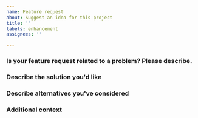```yaml
---
name: Feature request
about: Suggest an idea for this project
title: ''
labels: enhancement
assignees: ''

---
```


### Is your feature request related to a problem? Please describe.
<!--A clear and concise description of what the problem is. Ex. I'm always frustrated when [...]-->


### Describe the solution you'd like
<!--A clear and concise description of what you want to happen.-->


### Describe alternatives you've considered
<!--A clear and concise description of any alternative solutions or features you've considered.-->


### Additional context
<!--Add any other context or screenshots about the feature request here.-->
